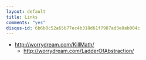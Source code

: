 ```yaml
---
layout: default
title: Links
comments: "yes"
disqus-id: 6b6b0c52a65b77ec4b318d61f7987ad3e0ab004c
---
```


- <http://worrydream.com/KillMath/>
    - <http://worrydream.com/LadderOfAbstraction/>
